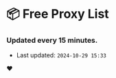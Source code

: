# :package: Free Proxy List
### Updated every 15 minutes.

- Last updated: `2024-10-29 15:33`

:heart:
